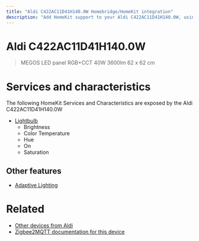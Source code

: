 ```yaml
---
title: "Aldi C422AC11D41H140.0W Homebridge/HomeKit integration"
description: "Add HomeKit support to your Aldi C422AC11D41H140.0W, using Homebridge, Zigbee2MQTT and homebridge-z2m."
---
```

<!---
This file has been GENERATED using src/docgen/docgen.ts
DO NOT EDIT THIS FILE MANUALLY!
-->
# Aldi C422AC11D41H140.0W
> MEGOS LED panel RGB+CCT 40W 3600lm 62 x 62 cm


# Services and characteristics
The following HomeKit Services and Characteristics are exposed by
the Aldi C422AC11D41H140.0W

* [Lightbulb](../../light.md)
  * Brightness
  * Color Temperature
  * Hue
  * On
  * Saturation

## Other features
* [Adaptive Lighting](../../light.md)

# Related
* [Other devices from Aldi](../index.md#aldi)
* [Zigbee2MQTT documentation for this device](https://www.zigbee2mqtt.io/devices/C422AC11D41H140.0W.html)